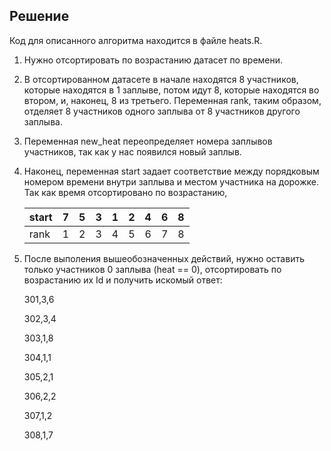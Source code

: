 ## Решение

Код для описанного алгоритма находится в файле heats.R.

1) Нужно отсортировать по возрастанию датасет по времени.
2) В отсортированном датасете в начале находятся 8 участников, которые находятся в 1 заплыве, потом идут 8, которые находятся во втором, и, наконец, 8 из третьего.
Переменная rank, таким образом, отделяет 8 участников одного заплыва от 8 участников другого заплыва.
3) Переменная new_heat переопределяет номера заплывов участников, так как у нас появился новый заплыв.
4) Наконец, переменная start задает соответствие между порядковым номером времени внутри заплыва и местом участника на дорожке. Так как время отсортировано по возрастанию, 

    |start | 7 | 5 | 3 | 1 | 2 | 4 | 6 | 8 |
    |------| --| --| --| --| --| --| --| --|
    |rank  | 1 | 2 | 3 | 4 | 5 | 6 | 7 | 8 |

5) После выполения вышеобозначенных действий, нужно оставить только участников 0 заплыва (heat == 0), отсортировать по возрастанию их Id и получить искомый ответ:

    301,3,6

    302,3,4

    303,1,8

    304,1,1

    305,2,1

    306,2,2

    307,1,2

    308,1,7
